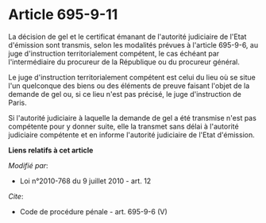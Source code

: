 # Article 695-9-11

La décision de gel et le certificat émanant de l'autorité judiciaire de l'Etat d'émission sont transmis, selon les modalités
prévues à l'article 695-9-6, au juge d'instruction territorialement compétent, le cas échéant par l'intermédiaire du
procureur de la République ou du procureur général. 

Le juge d'instruction territorialement compétent est celui du lieu où se situe l'un quelconque des biens ou des éléments de
preuve faisant l'objet de la demande de gel ou, si ce lieu n'est pas précisé, le juge d'instruction de Paris. 

Si l'autorité judiciaire à laquelle la demande de gel a été transmise n'est pas compétente pour y donner suite, elle la
transmet sans délai à l'autorité judiciaire compétente et en informe l'autorité judiciaire de l'Etat d'émission.

**Liens relatifs à cet article**

_Modifié par_:

  - Loi n°2010-768 du 9 juillet 2010 - art. 12

_Cite_:

  - Code de procédure pénale - art. 695-9-6 (V)
